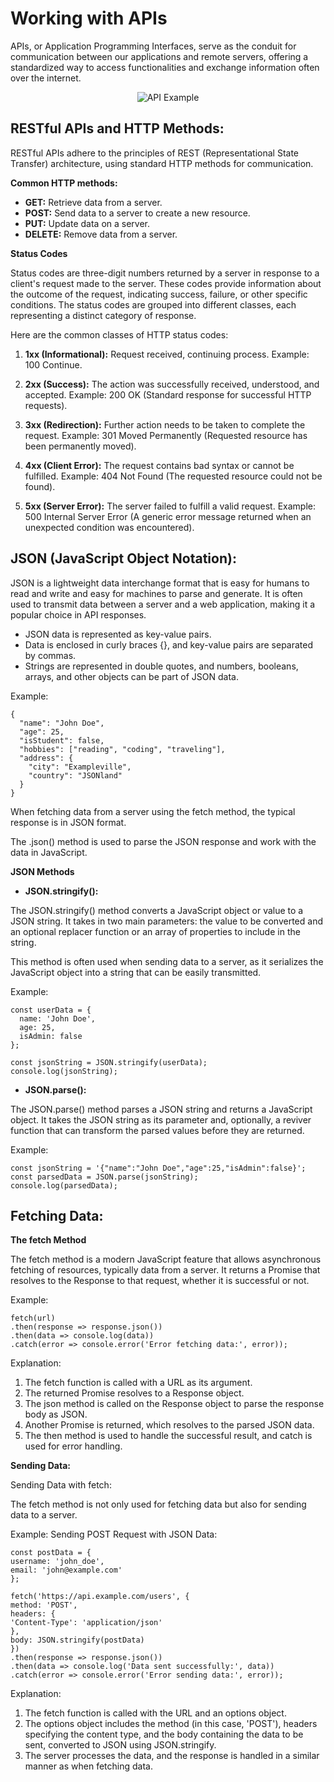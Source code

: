 # Working with APIs

APIs, or Application Programming Interfaces, serve as the conduit for communication between our applications and remote servers, offering a standardized way to access functionalities and exchange information often over the internet.

<p align="center">
  <img src="https://voyager.postman.com/illustration/diagram-what-is-an-api-postman-illustration.svg" alt="API Example">
</p>

## RESTful APIs and HTTP Methods:

RESTful APIs adhere to the principles of REST (Representational State Transfer) architecture, using standard HTTP methods for communication.

**Common HTTP methods:**

- **GET:** Retrieve data from a server.
- **POST:** Send data to a server to create a new resource.
- **PUT:** Update data on a server.
- **DELETE:** Remove data from a server.

**Status Codes**

Status codes are three-digit numbers returned by a server in response to a client's request made to the server. These codes provide information about the outcome of the request, indicating success, failure, or other specific conditions. The status codes are grouped into different classes, each representing a distinct category of response.

Here are the common classes of HTTP status codes:

1. **1xx (Informational):** Request received, continuing process.
   Example: 100 Continue.

2. **2xx (Success):** The action was successfully received, understood, and accepted.
   Example: 200 OK (Standard response for successful HTTP requests).

3. **3xx (Redirection):** Further action needs to be taken to complete the request.
   Example: 301 Moved Permanently (Requested resource has been permanently moved).

4. **4xx (Client Error):** The request contains bad syntax or cannot be fulfilled.
   Example: 404 Not Found (The requested resource could not be found).

5. **5xx (Server Error):** The server failed to fulfill a valid request.
   Example: 500 Internal Server Error (A generic error message returned when an unexpected condition was encountered).

## JSON (JavaScript Object Notation):

JSON is a lightweight data interchange format that is easy for humans to read and write and easy for machines to parse and generate. It is often used to transmit data between a server and a web application, making it a popular choice in API responses.

- JSON data is represented as key-value pairs.
- Data is enclosed in curly braces {}, and key-value pairs are separated by commas.
- Strings are represented in double quotes, and numbers, booleans, arrays, and other objects can be part of JSON data.

Example:

```
{
  "name": "John Doe",
  "age": 25,
  "isStudent": false,
  "hobbies": ["reading", "coding", "traveling"],
  "address": {
    "city": "Exampleville",
    "country": "JSONland"
  }
}
```

When fetching data from a server using the fetch method, the typical response is in JSON format.

The .json() method is used to parse the JSON response and work with the data in JavaScript.

**JSON Methods**

- **JSON.stringify():**

The JSON.stringify() method converts a JavaScript object or value to a JSON string. It takes in two main parameters: the value to be converted and an optional replacer function or an array of properties to include in the string.

This method is often used when sending data to a server, as it serializes the JavaScript object into a string that can be easily transmitted.

Example:

```
const userData = {
  name: 'John Doe',
  age: 25,
  isAdmin: false
};

const jsonString = JSON.stringify(userData);
console.log(jsonString);
```

- **JSON.parse():**

The JSON.parse() method parses a JSON string and returns a JavaScript object. It takes the JSON string as its parameter and, optionally, a reviver function that can transform the parsed values before they are returned.

Example:

```
const jsonString = '{"name":"John Doe","age":25,"isAdmin":false}';
const parsedData = JSON.parse(jsonString);
console.log(parsedData);
```

## Fetching Data:

**The fetch Method**

The fetch method is a modern JavaScript feature that allows asynchronous fetching of resources, typically data from a server.
It returns a Promise that resolves to the Response to that request, whether it is successful or not.

Example:

```
fetch(url)
.then(response => response.json())
.then(data => console.log(data))
.catch(error => console.error('Error fetching data:', error));
```

Explanation:

1. The fetch function is called with a URL as its argument.
2. The returned Promise resolves to a Response object.
3. The json method is called on the Response object to parse the response body as JSON.
4. Another Promise is returned, which resolves to the parsed JSON data.
5. The then method is used to handle the successful result, and catch is used for error handling.

**Sending Data:**

Sending Data with fetch:

The fetch method is not only used for fetching data but also for sending data to a server.

Example: Sending POST Request with JSON Data:

```
const postData = {
username: 'john_doe',
email: 'john@example.com'
};

fetch('https://api.example.com/users', {
method: 'POST',
headers: {
'Content-Type': 'application/json'
},
body: JSON.stringify(postData)
})
.then(response => response.json())
.then(data => console.log('Data sent successfully:', data))
.catch(error => console.error('Error sending data:', error));
```

Explanation:

1. The fetch function is called with the URL and an options object.
2. The options object includes the method (in this case, 'POST'), headers specifying the content type, and the body containing the data to be sent, converted to JSON using JSON.stringify.
3. The server processes the data, and the response is handled in a similar manner as when fetching data.
